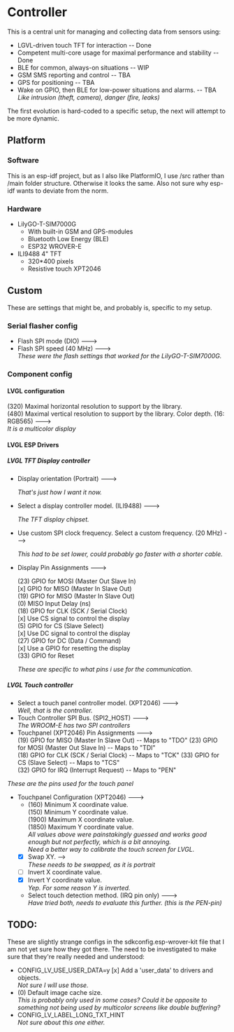 
# Controller

This is a central unit for managing and collecting data from sensors using:  
* LGVL-driven touch TFT for interaction -- Done
* Competent multi-core usage for maximal performance and stability -- Done
* BLE for common, always-on situations -- WIP
* GSM SMS reporting and control -- TBA
* GPS for positioning -- TBA
* Wake on GPIO, then BLE for low-power situations and alarms. -- TBA    
*Like intrusion (theft, camera), danger (fire, leaks)*



The first evolution is hard-coded to a specific setup, the next will attempt to be more dynamic. 

## Platform

### Software
This is an esp-idf project, but as I also like PlatformIO, I use /src rather than /main folder structure. 
Otherwise it looks the same. Also not sure why esp-idf wants to deviate from the norm.

### Hardware

- LilyGO-T-SIM7000G
    - With built-in GSM and GPS-modules
    - Bluetooth Low Energy (BLE)
    - ESP32 WROVER-E
- ILI9488 4" TFT 
    - 320*400 pixels  
    - Resistive touch XPT2046


## Custom 

These are settings that might be, and probably is, specific to my setup.  


### Serial flasher config

- Flash SPI mode (DIO)  --->
- Flash SPI speed (40 MHz)  --->  
*These were the flash settings that worked for the LilyGO-T-SIM7000G.*
### Component config 

#### LVGL configuration
(320) Maximal horizontal resolution to support by the library.  
(480) Maximal vertical resolution to support by the library.
    Color depth. (16: RGB565)  --->  
*It is a multicolor display*

#### LVGL ESP Drivers  
##### LVGL TFT Display controller

- Display orientation (Portrait)  --->
  
  *That's just how I want it now.*

- Select a display controller model. (ILI9488)  --->
  
  *The TFT display chipset.*


- Use custom SPI clock frequency.
        Select a custom frequency. (20 MHz)  --->
        
    *This had to be set lower, could probably go faster with a shorter cable.*

- Display Pin Assignments  --->

    (23) GPIO for MOSI (Master Out Slave In)  
    [x] GPIO for MISO (Master In Slave Out)  
    (19)    GPIO for MISO (Master In Slave Out)  
    (0)     MISO Input Delay (ns)  
    (18) GPIO for CLK (SCK / Serial Clock)  
    [x] Use CS signal to control the display  
    (5)     GPIO for CS (Slave Select)  
    [x] Use DC signal to control the display  
    (27)    GPIO for DC (Data / Command)  
    [x] Use a GPIO for resetting the display  
    (33)    GPIO for Reset  

    *These are specific to what pins i use for the communication.*


##### LVGL Touch controller

- Select a touch panel controller model. (XPT2046)  --->  
    *Well, that is the controller.*
- Touch Controller SPI Bus. (SPI2_HOST)  --->  
    *The WROOM-E has two SPI controllers*
- Touchpanel (XPT2046) Pin Assignments  --->  
(19) GPIO for MISO (Master In Slave Out) -- Maps to "TDO"
(23) GPIO for MOSI (Master Out Slave In) -- Maps to "TDI"  
(18) GPIO for CLK (SCK / Serial Clock) -- Maps to "TCK"
(33) GPIO for CS (Slave Select) -- Maps to "TCS"  
(32) GPIO for IRQ (Interrupt Request) -- Maps to "PEN"

*These are the pins used for the touch panel* 

- Touchpanel Configuration (XPT2046)  --->  
    - (160) Minimum X coordinate value.  
    (150) Minimum Y coordinate value.  
    (1900) Maximum X coordinate value.  
    (1850) Maximum Y coordinate value.  
    *All values above were painstakingly guessed and works good enough but not perfectly, which is a bit annoying.  
    Need a better way to calibrate the touch screen for LVGL.*
    - [x] Swap XY.   -->  
    *These needs to be swapped, as it is portrait*
    - [ ] Invert X coordinate value.  
    - [x] Invert Y coordinate value.  
    *Yep. For some reason Y is inverted.*  
    - Select touch detection method. (IRQ pin only)  --->  
    *Have tried both, needs to evaluate this further. (this is the PEN-pin)*


## TODO:

These are slightly strange configs in the sdkconfig.esp-wrover-kit file that I am not yet sure how they got there.
The need to be investigated to make sure that they're really needed and understood:  

- CONFIG_LV_USE_USER_DATA=y
      [x] Add a 'user_data' to drivers and objects.  
     *Not sure I will use those.*
- (0) Default image cache size.  
*This is probably only used in some cases? Could it be opposite to something not being used by multicolor screens like double buffering?*
- CONFIG_LV_LABEL_LONG_TXT_HINT  
*Not sure about this one either.*
